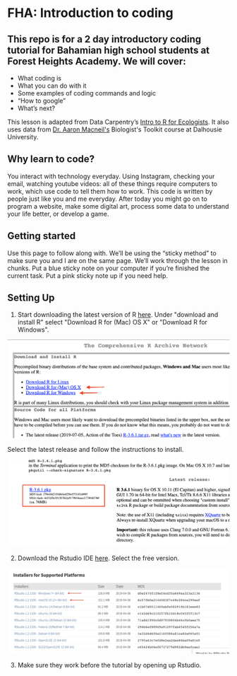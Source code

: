 # FHA: Introduction to coding

## This repo is for a 2 day introductory coding tutorial for Bahamian high school students at Forest Heights Academy. We will cover:

+ What coding is
+ What you can do with it
+ Some examples of coding commands and logic
+ “How to google”
+ What’s next?

This lesson is adapted from Data Carpentry’s [Intro to R for Ecologists](https://datacarpentry.org/R-ecology-lesson/index.html). It also uses data from [Dr. Aaron Macneil's](https://ifisheries.org) Biologist's Toolkit course at Dalhousie University.

## Why learn to code?

You interact with technology everyday. Using Instagram, checking your email, watching youtube videos: all of these things require computers to work, which use code to tell them how to work. This code is written by people just like you and me everyday. After today you might go on to program a website, make some digital art, process some data to understand your life better, or develop a game.

## Getting started

 Use this page to follow along with. We’ll be using the “sticky method” to make sure you and I are on the same page. We’ll work through the lesson in chunks. Put a blue sticky note on your computer if you’re finished the current task. Put a pink sticky note up if you need help.


## Setting Up
 
1. Start downloading the latest version of R [here](https://cloud.r-project.org). Under "download and install R" select "Download R for (Mac) OS X" or "Download R for Windows".

  ![alt text](https://github.com/alburycatalina/FHA_intro_to_coding/blob/master/download_r.png)

Select the latest release and follow the instructions to install.

  ![alt text](https://github.com/alburycatalina/FHA_intro_to_coding/blob/master/download_r_2.png)

2. Download the Rstudio IDE [here](https://www.rstudio.com/products/rstudio/download/#download). Select the free version.

  ![alt text](https://github.com/alburycatalina/FHA_intro_to_coding/blob/master/download_r_3.png)

3. Make sure they work before the tutorial by opening up Rstudio. 
